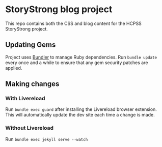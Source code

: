 # StoryStrong blog project

This repo contains both the CSS and blog content for the HCPSS StoryStrong project.

## Updating Gems

Project uses [Bundler](https://bundler.io/) to manage Ruby dependencies. Run `bundle update` every once and a while to ensure that any gem security patches are applied.

## Making changes

### With Livereload

Run `bundle exec guard` after installing the Livereload browser extension. This will automatically update the dev site each time a change is made. 

### Without Livereload

Run `bundle exec jekyll serve --watch`
